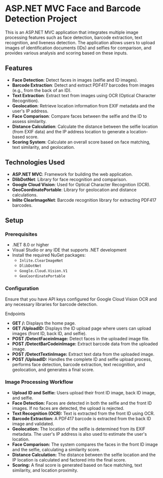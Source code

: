 # ASP.NET MVC Face and Barcode Detection Project

This is an ASP.NET MVC application that integrates multiple image processing features such as face detection, barcode extraction, text recognition, and liveness detection. The application allows users to upload images of identification documents (IDs) and selfies for comparison, and provides various analysis and scoring based on these inputs.

## Features

- **Face Detection**: Detect faces in images (selfie and ID images).
- **Barcode Extraction**: Detect and extract PDF417 barcodes from images (e.g., from the back of an ID).
- **Text Extraction**: Extract text from images using OCR (Optical Character Recognition).
- **Geolocation**: Retrieve location information from EXIF metadata and the user's IP address.
- **Face Comparison**: Compare faces between the selfie and the ID to assess similarity.
- **Distance Calculation**: Calculate the distance between the selfie location (from EXIF data) and the IP address location to generate a location-based score.
- **Scoring System**: Calculate an overall score based on face matching, text similarity, and geolocation.

## Technologies Used

- **ASP.NET MVC**: Framework for building the web application.
- **DlibDotNet**: Library for face recognition and comparison.
- **Google Cloud Vision**: Used for Optical Character Recognition (OCR).
- **GeoCoordinatePortable**: Library for geolocation and distance calculations.
- **Inlite ClearImageNet**: Barcode recognition library for extracting PDF417 barcodes.

## Setup

### Prerequisites

- .NET 8.0 or higher
- Visual Studio or any IDE that supports .NET development
- Install the required NuGet packages:  
    - `Inlite.ClearImageNet`
    - `DlibDotNet`
    - `Google.Cloud.Vision.V1`
    - `GeoCoordinatePortable`  

### Configuration

Ensure that you have API keys configured for Google Cloud Vision OCR and any necessary libraries for barcode detection.

Endpoints
- **GET /:** Displays the home page.
- **GET /UploadID:** Displays the ID upload page where users can upload images (front ID, back ID, and selfie).
- **POST /DetectFaceinImage:** Detect faces in the uploaded image file.
- **POST /DetectBarCodeinImage:** Extract barcode data from the uploaded image.
- **POST /DetectTextinImage:** Extract text data from the uploaded image.
- **POST /UploadID:** Handles the complete ID and selfie upload process, performs face detection, barcode extraction, text recognition, and geolocation, and generates a final score.

### Image Processing Workflow

- **Upload ID and Selfie:** Users upload their front ID image, back ID image, and selfie.
- **Face Detection:** Faces are detected in both the selfie and the front ID images. If no faces are detected, the upload is rejected.
- **Text Recognition (OCR):** Text is extracted from the front ID using OCR.
- **Barcode Extraction:** A PDF417 barcode is extracted from the back ID image and validated.
- **Geolocation:** The location of the selfie is determined from its EXIF metadata. The user's IP address is also used to estimate the user's location.
- **Face Comparison:** The system compares the faces in the front ID image and the selfie, calculating a similarity score.
- **Distance Calculation:** The distance between the selfie location and the IP location is calculated and factored into the final score.
- **Scoring:** A final score is generated based on face matching, text similarity, and location proximity.
